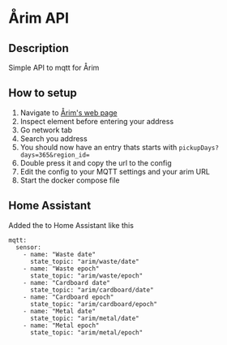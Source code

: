 # Årim API

## Description

Simple API to mqtt for Årim

## How to setup
1. Navigate to [Årim's web page](https://arim.no/#pickupDayAddress)
2. Inspect element before entering your address
3. Go network tab
4. Search you address
5. You should now have an entry thats starts with ```pickupDays?days=365&region_id=```
6. Double press it and copy the url to the config
7. Edit the config to your MQTT settings and your arim URL
8. Start the docker compose file


## Home Assistant
Added the to Home Assistant like this
```
mqtt:
  sensor:
    - name: "Waste date"
      state_topic: "arim/waste/date"
    - name: "Waste epoch"
      state_topic: "arim/waste/epoch"
    - name: "Cardboard date"
      state_topic: "arim/cardboard/date"
    - name: "Cardboard epoch"
      state_topic: "arim/cardboard/epoch"
    - name: "Metal date"
      state_topic: "arim/metal/date"
    - name: "Metal epoch"
      state_topic: "arim/metal/epoch"
``` 